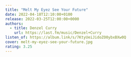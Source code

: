 ```yaml
---
title: "Melt My Eyez See Your Future"
date: 2022-04-18T12:10:00+0100
release: 2022-03-25T12:00:00+0000
authors:
  - title: Denzel Curry
    url: https://last.fm/music/Denzel+Curry
listen_of: https://album.link/s/7KtyUeiJidoZO0ybxBXw0Q
cover: melt-my-eyez-see-your-future.jpg
rating: 3.25
---
```

